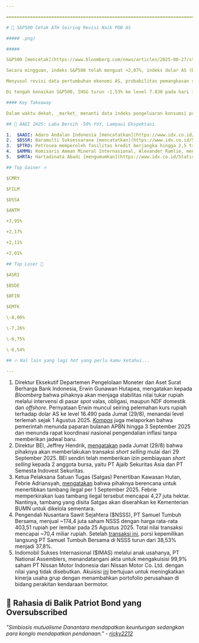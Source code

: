 ```yaml
---

==================================================================================================================================================================================================================================

# 🦅 S&P500 Cetak ATH Seiring Revisi Naik PDB AS

##### .png)

##### 

S&P500 [mencetak](https://www.bloomberg.com/news/articles/2025-08-27/stock-market-today-dow-s-p-live-updates) rekor _all-time high_ pada penutupan perdagangan hari Kamis (28/8) waktu setempat dengan naik +0,32% ke level 6.502, menyusul revisi naik data pertumbuhan ekonomi AS 2Q25 pada hari yang sama. Pertumbuhan ekonomi AS pada 2Q25 sendiri direvisi naik oleh [biro statistik AS](https://www.bea.gov/news/2025/gross-domestic-product-2nd-quarter-2025-second-estimate-and-corporate-profits-preliminary) ke level +3,3% secara _annualized_ (vs. 1Q25: -0,5% _annualized_), lebih tinggi dibanding ekspektasi konsensus di level +3,1% dan estimasi awal di level +3%.

Secara mingguan, indeks S&P500 telah menguat +2,07%, indeks dolar AS (DXY) relatif _flat_ (-0,82%), sementara _yield_ obligasi pemerintah AS tenor 10 tahun turun -12 bps ke level 4,2% per Kamis (28/8). Pergerakan ini menyusul pernyataan Kepala The Fed, Jerome Powell, [pada Jumat](https://snips.stockbit.com/snips-terbaru/-powell-isyaratkan-buka-peluang-pemangkasan-suku-bunga) (22/8) pekan lalu yang memberikan sinyal bahwa bank sentral tersebut membuka peluang pemangkasan suku bunga AS pada pertemuan September 2025 seiring peningkatan risiko pasar tenaga kerja.

Menyusul revisi data pertumbuhan ekonomi AS, probabilitas pemangkasan suku bunga AS pada pertemuan September 2025 tetap stabil secara mingguan di level ~85% per Jumat (29/8), berdasarkan analisis dari CME FedWatch Tool.

Di tengah kenaikan S&P500, IHSG turun -1,53% ke level 7.830 pada hari ini, Jumat (29/8), seiring sentimen negatif dari rentetan aksi demonstrasi sejak awal pekan ini.

#### Key Takeaway

Dalam waktu dekat, _market_ menanti data indeks pengeluaran konsumsi pribadi (PCE) inti AS yang akan dirilis pada Jumat (29/8) waktu setempat, rilis data tenaga kerja AS pada Jumat (5/9) pekan depan, dan rilis data inflasi AS pada 11 September 2025. Ketiga data ini berpotensi memengaruhi keputusan The Fed mengenai suku bunga pada pertemuan 16-17 September 2025. Jeff Roach dari LPL Financial [mengatakan](https://www.bloomberg.com/news/articles/2025-08-27/stock-market-today-dow-s-p-live-updates) bahwa data tenaga kerja AS yang lebih lemah dapat menekan momentum pertumbuhan ekonomi dari kuartal sebelumnya, sehingga membuka peluang lebih lanjut untuk pemangkasan suku bunga.

## 🙌 AADI 1H25: Laba Bersih -50% YoY, Lampaui Ekspektasi

1.  $AADI: Adaro Andalan Indonesia [mencatatkan](https://www.idx.co.id/StaticData/NewsAndAnnouncement/ANNOUNCEMENTSTOCK/From_EREP/202508/20250829160945-57390-0/FS%20Adaro%20Andalan%20Indonesia%20Tbk%2030%20June%202025.pdf) laba bersih sebesar 233 juta dolar AS pada 2Q25 (+18,7% QoQ, -60% YoY). Hasil ini membuat laba bersih selama 1H25 mencapai 429 juta dolar AS (\-50,1% YoY), melampaui ekspektasi karena setara 56,7% estimasi 2025F konsensus. Kenaikan laba bersih secara kuartalan pada 2Q25 disebabkan oleh kenaikan pendapatan (+6,1% QoQ), penurunan beban usaha (\-3,4% QoQ), dan pembalikan rugi lain-lain dari rugi 5 juta dolar AS pada 1Q25 menjadi untung 28 juta dolar AS pada 2Q25, sehingga margin laba bersih naik ke 18,8% pada 2Q25 (vs. 1Q25: 16,8%). Secara operasional, AADI mencatatkan laba usaha sebesar 292 juta dolar AS pada 2Q25 (+0,9% QoQ, +2,5% YoY), sehingga laba usaha selama 1H25 mencapai 581 juta dolar AS (-9,5% YoY) dan melampaui ekspektasi (63,7% estimasi 2025F konsensus). Margin laba usaha pada 2Q25 tercatat sebesar 23,6% (vs. 1Q25: 24,8%, 2Q24: 21,2%).
2.  $BSSR: Baramulti Suksessarana [mencatatkan](https://www.idx.co.id/StaticData/NewsAndAnnouncement/ANNOUNCEMENTSTOCK/From_EREP/202508/20250828142059-55376-0/Report%20-%20PT%20BSSR%20Tbk%2030%20June%202025_.pdf) laba bersih 30 juta dolar AS pada 2Q25 (+54% QoQ, \-21% YoY), sehingga laba bersih selama 1H25 mencapai 50 juta dolar AS (\-38% YoY). Kenaikan laba bersih secara kuartalan pada 2Q25 didukung oleh peningkatan pendapatan (+13% QoQ) yang lebih tinggi dibandingkan peningkatan beban pokok pendapatan (+12% QoQ), sehingga margin laba kotor naik ke level 32,7% (vs. 1Q25: 32,3%) dan berimbas pada ekspansi margin laba bersih ke level 17,4% (vs. 1Q25: 12,8%).
3.  $PTRO: Petrosea memperoleh fasilitas kredit berjangka hingga 2,5 triliun rupiah dari Bank Mandiri ($BMRI) dengan jangka waktu selama 8 tahun. [Fasilitas ini](https://www.idx.co.id/StaticData/NewsAndAnnouncement/ANNOUNCEMENTSTOCK/From_EREP/202508/f928633384_530c93ff4d.pdf) akan dimanfaatkan untuk mendukung belanja modal dan penguatan modal kerja dalam rangka pengembangan usaha di lini bisnis _engineering, procurement, and construction_ (EPC).
4.  $AMMN: Komisaris Amman Mineral Internasional, Alexander Ramlie, menjual ~283 juta saham AMMN dengan harga rata-rata 8.075 rupiah per lembar pada 26 Agustus 2025. Total nilai transaksi mencapai ~2,3 triliun rupiah. Setelah [transaksi ini](https://www.idx.co.id/StaticData/NewsAndAnnouncement/ANNOUNCEMENTSTOCK/From_EREP/202508/ee81a020ab_d106cf6671.pdf), kepemilikan Alexander Ramlie di AMMN turun dari 0,536% menjadi 0,145%.
5.  $HRTA: Hartadinata Abadi [mengumumkan](https://www.idx.co.id/StaticData/NewsAndAnnouncement/ANNOUNCEMENTSTOCK/From_EREP/202508/91c8d038c2_a9f871bf52.pdf) kerja sama jual beli logam mulia dengan anak usaha United Tractors ($UNTR), PT Sumbawa Jutaraya, dengan nilai transaksi yang tidak disebutkan. HRTA menjelaskan bahwa tujuan dari [kerja sama ini](https://market.bisnis.com/read/20250829/192/1906833/hartadinata-hrta-anak-untr-teken-jual-beli-logam-mulia-emas) adalah untuk mengembangkan kegiatan usaha masing-masing pihak.

## Top Gainer 🔥

$CMRY

$FILM

$DSSA

$ANTM

+3,95%

+2,17%

+2,11%

+2,01%

## Top Loser 🤕

$ASRI

$BSDE

$BFIN

$EMTK

\-8,06%

\-7,26%

\-6,75%

\-6,54%

## 🔥 Hal lain yang lagi hot yang perlu kamu ketahui...

---
```


1.  Direktur Eksekutif Departemen Pengelolaan Moneter dan Aset Surat Berharga Bank Indonesia, Erwin Gunawan Hutapea, mengatakan kepada _Bloomberg_ bahwa pihaknya akan menjaga stabilitas nilai tukar rupiah melalui intervensi di pasar _spot_ valas, obligasi, maupun NDF domestik dan _offshore_. Pernyataan Erwin muncul seiring pelemahan kurs rupiah terhadap dolar AS ke level 16.490 pada Jumat (29/8), menandai level terlemah sejak 1 Agustus 2025. _[Kompas](https://money.kompas.com/read/2025/08/29/104647626/kemenkeu-tunda-konferensi-pers-apbn-kita-dan-bi-batalkan-rakornas-inflasi)_ juga melaporkan bahwa pemerintah menunda paparan bulanan APBN hingga 3 September 2025 dan menunda rapat koordinasi nasional pengendalian inflasi tanpa memberikan jadwal baru.
2.  Direktur BEI, Jeffrey Hendrik, [mengatakan](https://investasi.kontan.co.id/news/transaksi-short-selling-mulai-berlaku-29-september-2025) pada Jumat (29/8) bahwa pihaknya akan memberlakukan transaksi _short selling_ mulai dari 29 September 2025. BEI sendiri telah memberikan izin pembiayaan _short selling_ kepada 2 anggota bursa, yaitu PT Ajaib Sekuritas Asia dan PT Semesta Indovest Sekuritas.
3.  Ketua Pelaksana Satuan Tugas (Satgas) Penertiban Kawasan Hutan, Febrie Adriansyah, [mengatakan](https://www.reuters.com/business/environment/indonesia-launch-crackdown-illegal-mines-forests-2025-08-28/) bahwa pihaknya berencana untuk menertibkan tambang ilegal per 1 September 2025. Febrie memperkirakan luas tambang ilegal tersebut mencapai 4,27 juta hektar. Nantinya, tambang yang disita Satgas akan diserahkan ke Kementerian BUMN untuk dikelola sementara.
4.  Pengendali Nusantara Sawit Sejahtera ($NSSS), PT Samuel Tumbuh Bersama, menjual ~174,4 juta saham NSSS dengan harga rata-rata 403,51 rupiah per lembar pada 25 Agustus 2025. Total nilai transaksi mencapai ~70,4 miliar rupiah. Setelah [transaksi ini](https://www.idx.co.id/StaticData/NewsAndAnnouncement/ANNOUNCEMENTSTOCK/From_EREP/202508/afa890adbd_30e8daebf5.pdf), porsi kepemilikan langsung PT Samuel Tumbuh Bersama di NSSS turun dari 38,53% menjadi 37,8%.
5.  Indomobil Sukses Internasional ($IMAS) melalui anak usahanya, PT National Assemblers, menandatangani akta untuk mengakuisisi 99,9% saham PT Nissan Motor Indonesia dari Nissan Motor Co. Ltd. dengan nilai yang tidak disebutkan. Akuisisi [ini](https://www.idx.co.id/StaticData/NewsAndAnnouncement/ANNOUNCEMENTSTOCK/From_EREP/202508/0922a0fe64_1eda854c7e.pdf) bertujuan untuk meningkatkan kinerja usaha grup dengan menambahkan portofolio perusahaan di bidang perakitan kendaraan bermotor.

## 🔐 Rahasia di Balik Patriot Bond yang Oversubscribed

###### _"Simbiosis mutualisme Danantara mendapatkan keuntungan sedangkan para konglo mendapatkan pendanaan." -_ _[ricky2212](https://stockbit.com/ricky2212?source=0)_

#####
